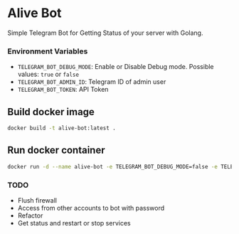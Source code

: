 # Alive Bot
Simple Telegram Bot for Getting Status of your server with Golang.

### Environment Variables
- `TELEGRAM_BOT_DEBUG_MODE`: Enable or Disable Debug mode. Possible values: `true` or `false`
- `TELEGRAM_BOT_ADMIN_ID`: Telegram ID of admin user
- `TELEGRAM_BOT_TOKEN`: API Token


## Build docker image
```bash
docker build -t alive-bot:latest .
```

## Run docker container

```bash
docker run -d --name alive-bot -e TELEGRAM_BOT_DEBUG_MODE=false -e TELEGRAM_BOT_ADMIN_ID=YOUR_TELEGRAM_USER_ID -e TELEGRAM_BOT_TOKEN="YOUR_BOT_TOKEN" alive-bot:latest
```

### TODO

- Flush firewall
- Access from other accounts to bot with password
- Refactor
- Get status and restart or stop services